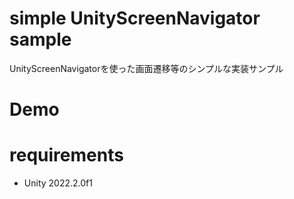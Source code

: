 # simple UnityScreenNavigator sample

UnityScreenNavigatorを使った画面遷移等のシンプルな実装サンプル

<!-- START doctoc -->
<!-- END doctoc -->

# Demo

# requirements

* Unity 2022.2.0f1
